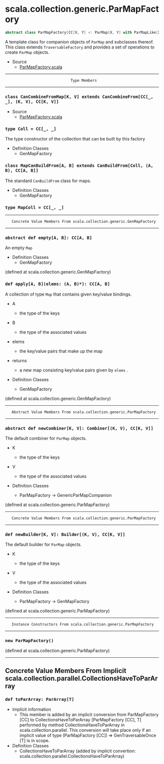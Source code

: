 
#                    scala.collection.generic.ParMapFactory                    #

```scala
abstract class ParMapFactory[CC[X, Y] <: ParMap[X, Y] with ParMapLike[X, Y, CC[X, Y], _]] extends GenMapFactory[CC] with GenericParMapCompanion[CC]
```

A template class for companion objects of `ParMap` and subclasses thereof. This
class extends `TraversableFactory` and provides a set of operations to create
 `ParMap` objects.

* Source
  * [ParMapFactory.scala](https://github.com/scala/scala/tree/6d09a1ba5f/src/library/scala/collection/generic/ParMapFactory.scala#L1)


--------------------------------------------------------------------------------
                                  Type Members
--------------------------------------------------------------------------------


### `class CanCombineFromMap[K, V] extends CanCombineFrom[CC[_, _], (K, V), CC[K, V]]` ###

* Source
  * [ParMapFactory.scala](https://github.com/scala/scala/tree/6d09a1ba5f/src/library/scala/collection/generic/ParMapFactory.scala#L1)


### `type Coll = CC[_, _]`                                                   ###

The type constructor of the collection that can be built by this factory

* Definition Classes
  * GenMapFactory


### `class MapCanBuildFrom[A, B] extends CanBuildFrom[Coll, (A, B), CC[A, B]]` ###

The standard `CanBuildFrom` class for maps.

* Definition Classes
  * GenMapFactory


### `type MapColl = CC[_, _]`                                                ###


--------------------------------------------------------------------------------
       Concrete Value Members From scala.collection.generic.GenMapFactory
--------------------------------------------------------------------------------


### `abstract def empty[A, B]: CC[A, B]`                                     ###

An empty `Map`

* Definition Classes
  * GenMapFactory

(defined at scala.collection.generic.GenMapFactory)


### `def apply[A, B](elems: (A, B)*): CC[A, B]`                              ###

A collection of type `Map` that contains given key/value bindings.

* A
  * the type of the keys
* B
  * the type of the associated values
* elems
  * the key/value pairs that make up the map
* returns
  * a new map consisting key/value pairs given by `elems` .

* Definition Classes
  * GenMapFactory

(defined at scala.collection.generic.GenMapFactory)


--------------------------------------------------------------------------------
       Abstract Value Members From scala.collection.generic.ParMapFactory
--------------------------------------------------------------------------------


### `abstract def newCombiner[K, V]: Combiner[(K, V), CC[K, V]]`             ###

The default combiner for `ParMap` objects.

* K
  * the type of the keys
* V
  * the type of the associated values

* Definition Classes
  * ParMapFactory → GenericParMapCompanion

(defined at scala.collection.generic.ParMapFactory)


--------------------------------------------------------------------------------
       Concrete Value Members From scala.collection.generic.ParMapFactory
--------------------------------------------------------------------------------


### `def newBuilder[K, V]: Builder[(K, V), CC[K, V]]`                        ###

The default builder for `ParMap` objects.

* K
  * the type of the keys
* V
  * the type of the associated values

* Definition Classes
  * ParMapFactory → GenMapFactory

(defined at scala.collection.generic.ParMapFactory)


--------------------------------------------------------------------------------
       Instance Constructors From scala.collection.generic.ParMapFactory
--------------------------------------------------------------------------------


### `new ParMapFactory()`                                                    ###

(defined at scala.collection.generic.ParMapFactory)


--------------------------------------------------------------------------------
Concrete Value Members From Implicit scala.collection.parallel.CollectionsHaveToParArray
--------------------------------------------------------------------------------


### `def toParArray: ParArray[T]`                                            ###

* Implicit information
  * This member is added by an implicit conversion from ParMapFactory [CC] to
    CollectionsHaveToParArray [ParMapFactory [CC], T] performed by method
    CollectionsHaveToParArray in scala.collection.parallel. This conversion will
    take place only if an implicit value of type (ParMapFactory [CC]) ⇒
    GenTraversableOnce [T] is in scope.
* Definition Classes
  * CollectionsHaveToParArray
(added by implicit convertion: scala.collection.parallel.CollectionsHaveToParArray)
